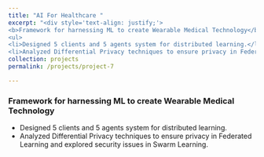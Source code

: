 ```yaml
---
title: "AI For Healthcare "
excerpt: "<div style='text-align: justify;'> 
<b>Framework for harnessing ML to create Wearable Medical Technology</b>
<ul>
<li>Designed 5 clients and 5 agents system for distributed learning.</li> 
<li>Analyzed Differential Privacy techniques to ensure privacy in Federated Learning and explored security issues in Swarm Learning.</li>"
collection: projects
permalink: /projects/project-7

---
```


### Framework for harnessing ML to create Wearable Medical Technology

- Designed 5 clients and 5 agents system for distributed learning.
- Analyzed Differential Privacy techniques to ensure privacy in Federated Learning and explored security issues in Swarm Learning.